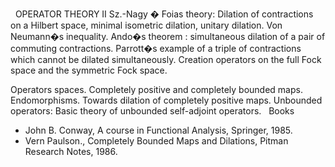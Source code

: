 
 
OPERATOR THEORY II
Sz.-Nagy � Foias theory: Dilation of contractions on a Hilbert space, minimal
isometric dilation, unitary dilation. Von Neumann�s inequality. Ando�s theorem
: simultaneous dilation of a pair of commuting contractions. Parrott�s example
of a triple of contractions which cannot be dilated simultaneously. Creation
operators on the full Fock space and the symmetric Fock space.

Operators spaces. Completely positive and completely bounded maps.
Endomorphisms. Towards dilation of completely positive maps. Unbounded
operators: Basic theory of unbounded self-adjoint operators.
 
Books

* John B. Conway, A course in Functional Analysis, Springer, 1985.
* Vern Paulson., Completely Bounded Maps and Dilations, Pitman Research Notes,
  1986.
   

